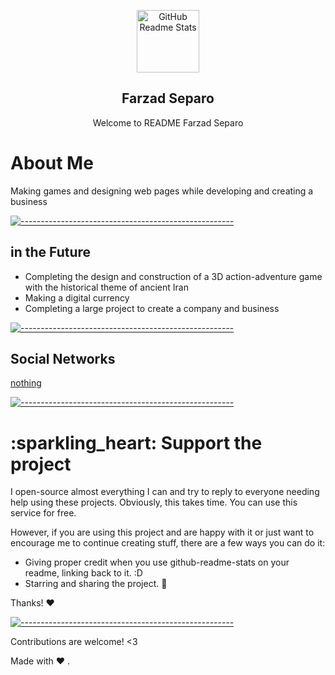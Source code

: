 <p align="center">
 <img width="100px" src="https://github.com/FarzadSeparo/11228/blob/b1fa0837cc60a2843ad1efc69efad6c27b75a623/lodo-taumaya.PNG" align="center" alt="GitHub Readme Stats" />
 <h2 align="center">Farzad Separo</h2>
 <p align="center">Welcome to README Farzad Separo</p>
</p>


# About Me <!-- omit in toc -->

Making games and designing web pages while developing and creating a business

[![-----------------------------------------------------](https://raw.githubusercontent.com/andreasbm/readme/master/assets/lines/colored.png)](#table-of-contents)



## in the Future

* Completing the design and construction of a 3D action-adventure game with the historical theme of ancient Iran
* Making a digital currency
* Completing a large project to create a company and business

[![-----------------------------------------------------](https://raw.githubusercontent.com/andreasbm/readme/master/assets/lines/colored.png)](#table-of-contents)


## Social Networks

[nothing ]()

[![-----------------------------------------------------](https://raw.githubusercontent.com/andreasbm/readme/master/assets/lines/colored.png)](#table-of-contents)

# :sparkling\_heart: Support the project

I open-source almost everything I can and try to reply to everyone needing help using these projects. Obviously,
this takes time. You can use this service for free.

However, if you are using this project and are happy with it or just want to encourage me to continue creating stuff, there are a few ways you can do it:

*   Giving proper credit when you use github-readme-stats on your readme, linking back to it. :D
*   Starring and sharing the project. :rocket:

Thanks! :heart:



[![-----------------------------------------------------](https://raw.githubusercontent.com/andreasbm/readme/master/assets/lines/colored.png)](#table-of-contents)


Contributions are welcome! <3

Made with :heart: .
